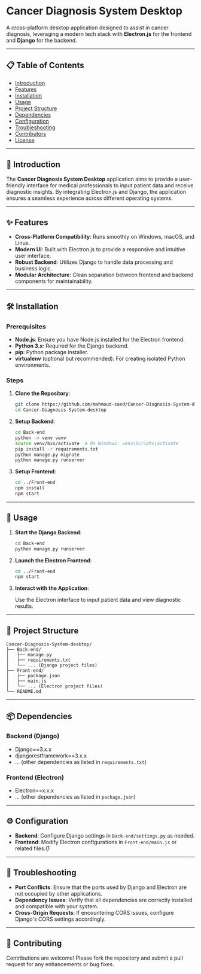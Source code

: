 # Cancer Diagnosis System Desktop

A cross-platform desktop application designed to assist in cancer diagnosis, leveraging a modern tech stack with **Electron.js** for the frontend and **Django** for the backend.

---

## 📋 Table of Contents

- [Introduction](#introduction)
- [Features](#features)
- [Installation](#installation)
- [Usage](#usage)
- [Project Structure](#project-structure)
- [Dependencies](#dependencies)
- [Configuration](#configuration)
- [Troubleshooting](#troubleshooting)
- [Contributors](#contributors)
- [License](#license)

---

## 🧠 Introduction

The **Cancer Diagnosis System Desktop** application aims to provide a user-friendly interface for medical professionals to input patient data and receive diagnostic insights. By integrating Electron.js and Django, the application ensures a seamless experience across different operating systems.

---

## ✨ Features

- **Cross-Platform Compatibility**: Runs smoothly on Windows, macOS, and Linux.
- **Modern UI**: Built with Electron.js to provide a responsive and intuitive user interface.
- **Robust Backend**: Utilizes Django to handle data processing and business logic.
- **Modular Architecture**: Clean separation between frontend and backend components for maintainability.

---

## 🛠️ Installation

### Prerequisites

- **Node.js**: Ensure you have Node.js installed for the Electron frontend.
- **Python 3.x**: Required for the Django backend.
- **pip**: Python package installer.
- **virtualenv** (optional but recommended): For creating isolated Python environments.

### Steps

1. **Clone the Repository**:

   ```bash
   git clone https://github.com/mahmoud-saed/Cancer-Diagnosis-System-desktop.git
   cd Cancer-Diagnosis-System-desktop
   ```


2. **Setup Backend**:

   ```bash
   cd Back-end
   python -m venv venv
   source venv/bin/activate  # On Windows: venv\Scripts\activate
   pip install -r requirements.txt
   python manage.py migrate
   python manage.py runserver
   ```


3. **Setup Frontend**:

   ```bash
   cd ../Front-end
   npm install
   npm start
   ```


---

## 🚀 Usage

1. **Start the Django Backend**:

   ```bash
   cd Back-end
   python manage.py runserver
   ```


2. **Launch the Electron Frontend**:

   ```bash
   cd ../Front-end
   npm start
   ```


3. **Interact with the Application**:

   Use the Electron interface to input patient data and view diagnostic results.

---

## 📁 Project Structure


```plaintext
Cancer-Diagnosis-System-desktop/
├── Back-end/
│   ├── manage.py
│   ├── requirements.txt
│   └── ... (Django project files)
├── Front-end/
│   ├── package.json
│   ├── main.js
│   └── ... (Electron project files)
└── README.md
```


---

## 📦 Dependencies

### Backend (Django)

- Django==3.x.x
- djangorestframework==3.x.x
- ... (other dependencies as listed in `requirements.txt`)

### Frontend (Electron)

- Electron==x.x.x
- ... (other dependencies as listed in `package.json`)

---

## ⚙️ Configuration

- **Backend**: Configure Django settings in `Back-end/settings.py` as needed.
- **Frontend**: Modify Electron configurations in `Front-end/main.js` or related files.

---

## 🐞 Troubleshooting

- **Port Conflicts**: Ensure that the ports used by Django and Electron are not occupied by other applications.
- **Dependency Issues**: Verify that all dependencies are correctly installed and compatible with your system.
- **Cross-Origin Requests**: If encountering CORS issues, configure Django's CORS settings accordingly.

---

## 🤝 Contributing

Contributions are welcome! Please fork the repository and submit a pull request for any enhancements or bug fixes.
